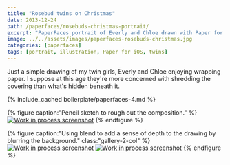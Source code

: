 ```yaml
---
title: "Rosebud twins on Christmas"
date: 2013-12-24
path: /paperfaces/rosebuds-christmas-portrait/
excerpt: "PaperFaces portrait of Everly and Chloe drawn with Paper for iOS on an iPad."
image: ../../assets/images/paperfaces-rosebuds-christmas.jpg
categories: [paperfaces]
tags: [portrait, illustration, Paper for iOS, twins]
---
```


Just a simple drawing of my twin girls, Everly and Chloe enjoying wrapping paper. I suppose at this age they're more concerned with shredding the covering than what's hidden beneath it.

{% include_cached boilerplate/paperfaces-4.md %}

{% figure caption:"Pencil sketch to rough out the composition." %}
[![Work in process screenshot](../../assets/images/paperfaces-rosebuds-christmas-process-1-750.jpg)](../../assets/images/paperfaces-rosebuds-christmas-process-1-lg.jpg)
{% endfigure %}

{% figure caption:"Using blend to add a sense of depth to the drawing by blurring the background." class:"gallery-2-col" %}
[![Work in process screenshot](../../assets/images/paperfaces-rosebuds-christmas-process-2-600.jpg)](../../assets/images/paperfaces-rosebuds-christmas-process-2-lg.jpg)
[![Work in process screenshot](../../assets/images/paperfaces-rosebuds-christmas-process-3-600.jpg)](../../assets/images/paperfaces-rosebuds-christmas-process-3-lg.jpg)
{% endfigure %}
